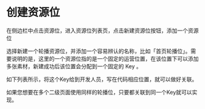 # 创建资源位

在侧边栏中点击资源位，进入资源位列表页，点击新建资源位按钮，添加一个资源位

选择新建一个轮播资源位，并添加一个容易辨认的名称，比如「首页轮播位」。需要说明的是，这里的一个资源位指的是一个固定的运营位置，在该位置下可以添加多张素材，新建成功后该位置会分配到一个固定的 Key 。

如下列表所示，将这个Key给到开发人员，写在代码相应位置，就可以做好关联。

如果您想要在多个二级页面使用同样的轮播位，只要都关联到同一个Key就可以实现。

